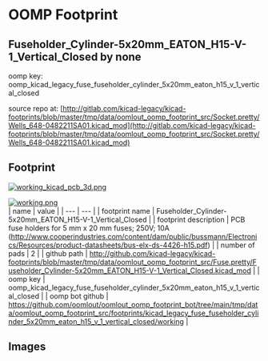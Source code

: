 # OOMP Footprint  
## Fuseholder_Cylinder-5x20mm_EATON_H15-V-1_Vertical_Closed  by none  
  
oomp key: oomp_kicad_legacy_fuse_fuseholder_cylinder_5x20mm_eaton_h15_v_1_vertical_closed  
  
source repo at: [http://gitlab.com/kicad-legacy/kicad-footprints/blob/master/tmp/data/oomlout_oomp_footprint_src/Socket.pretty/Wells_648-0482211SA01.kicad_mod](http://gitlab.com/kicad-legacy/kicad-footprints/blob/master/tmp/data/oomlout_oomp_footprint_src/Socket.pretty/Wells_648-0482211SA01.kicad_mod)  
## Footprint  
  
[![working_kicad_pcb_3d.png](working_kicad_pcb_3d_600.png)](working_kicad_pcb_3d.png)  
  
[![working.png](working_600.png)](working.png)  
| name | value | 
| --- | --- | 
| footprint name | Fuseholder_Cylinder-5x20mm_EATON_H15-V-1_Vertical_Closed | 
| footprint description | PCB fuse holders for 5 mm x 20 mm fuses; 250V; 10A (http://www.cooperindustries.com/content/dam/public/bussmann/Electronics/Resources/product-datasheets/bus-elx-ds-4426-h15.pdf) | 
| number of pads | 2 | 
| github path | http://github.com/kicad-legacy/kicad-footprints/blob/master/tmp/data/oomlout_oomp_footprint_src/Fuse.pretty/Fuseholder_Cylinder-5x20mm_EATON_H15-V-1_Vertical_Closed.kicad_mod | 
| oomp key | oomp_kicad_legacy_fuse_fuseholder_cylinder_5x20mm_eaton_h15_v_1_vertical_closed | 
| oomp bot github | https://github.com/oomlout/oomlout_oomp_footprint_bot/tree/main/tmp/data/oomlout_oomp_footprint_src/footprints/kicad_legacy_fuse_fuseholder_cylinder_5x20mm_eaton_h15_v_1_vertical_closed/working | 
## Images  
